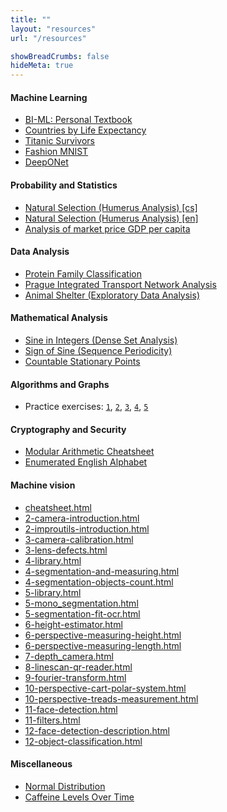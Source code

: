```yaml
---
title: ""
layout: "resources"
url: "/resources"

showBreadCrumbs: false
hideMeta: true
---
```


#### Machine Learning

* [BI-ML: Personal Textbook](/resources/ml/textbook/ml-textbook.pdf)
* [Countries by Life Expectancy](/resources/ml/projects/life_expectancy.html)
* [Titanic Survivors](/resources/ml/projects/titanic.html)
* [Fashion MNIST](/resources/ml/projects/mnist.html)
* [DeepONet](/resources/ml/projects/deeponet.html)

#### Probability and Statistics

* [Natural Selection (Humerus Analysis) [cs]](/resources/pst/analysis.html)
* [Natural Selection (Humerus Analysis) [en]](/resources/pst/analysis-en.html)
* [Analysis of market price GDP per capita](/resources/prs/eurostats-gdp.html)

#### Data Analysis

* [Protein Family Classification](/resources/viz/pfam-classification.html)
* [Prague Integrated Transport Network Analysis](/resources/viz/pid-network-analysis.html)
* [Animal Shelter (Exploratory Data Analysis)](/resources/viz/animal-shelter-eda.html)

#### Mathematical Analysis

* [Sine in Integers (Dense Set Analysis)](/resources/ma/sin-everywhere-dense/dense-sin.pdf)
* [Sign of Sine (Sequence Periodicity)](/resources/ma/sgn-sin-int-periodicity/sgn-sin.pdf)
* [Countable Stationary Points](/resources/ma/inf-saddles/inf-saddles.pdf)

#### Algorithms and Graphs

* Practice exercises:
[`1`](/resources/ag/ag01.pdf),
[`2`](/resources/ag/ag02.pdf),
[`3`](/resources/ag/ag03.pdf),
[`4`](/resources/ag/ag04.pdf),
[`5`](/resources/ag/ag05.pdf)

#### Cryptography and Security

* [Modular Arithmetic Cheatsheet](/resources/kab/kab-cheatsheet.pdf)
* [Enumerated English Alphabet](/resources/kab/alphabet.png)

#### Machine vision

* [cheatsheet.html](/resources/svz/cheatsheet.html)
* [2-camera-introduction.html](/resources/svz/2-camera-introduction.html)
* [2-improutils-introduction.html](/resources/svz/2-improutils-introduction.html)
* [3-camera-calibration.html](/resources/svz/3-camera-calibration.html)
* [3-lens-defects.html](/resources/svz/3-lens-defects.html)
* [4-library.html](/resources/svz/4-library.html)
* [4-segmentation-and-measuring.html](/resources/svz/4-segmentation-and-measuring.html)
* [4-segmentation-objects-count.html](/resources/svz/4-segmentation-objects-count.html)
* [5-library.html](/resources/svz/5-library.html)
* [5-mono_segmentation.html](/resources/svz/5-mono_segmentation.html)
* [5-segmentation-fit-ocr.html](/resources/svz/5-segmentation-fit-ocr.html)
* [6-height-estimator.html](/resources/svz/6-height-estimator.html)
* [6-perspective-measuring-height.html](/resources/svz/6-perspective-measuring-height.html)
* [6-perspective-measuring-length.html](/resources/svz/6-perspective-measuring-length.html)
* [7-depth_camera.html](/resources/svz/7-depth_camera.html)
* [8-linescan-qr-reader.html](/resources/svz/8-linescan-qr-reader.html)
* [9-fourier-transform.html](/resources/svz/9-fourier-transform.html)
* [10-perspective-cart-polar-system.html](/resources/svz/10-perspective-cart-polar-system.html)
* [10-perspective-treads-measurement.html](/resources/svz/10-perspective-treads-measurement.html)
* [11-face-detection.html](/resources/svz/11-face-detection.html)
* [11-filters.html](/resources/svz/11-filters.html)
* [12-face-detection-description.html](/resources/svz/12-face-detection-description.html)
* [12-object-classification.html](/resources/svz/12-object-classification.html)

#### Miscellaneous

* [Normal Distribution](/resources/pst/norm.html)
* [Caffeine Levels Over Time](/resources/misc/caffeine_levels.html)
